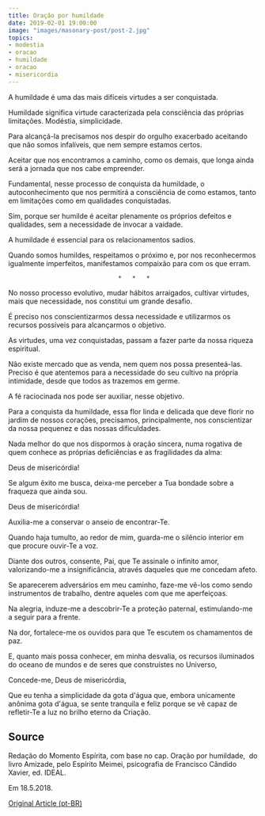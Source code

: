 ```yaml
---
title: Oração por humildade
date: 2019-02-01 19:00:00
image: "images/masonary-post/post-2.jpg"
topics: 
- modestia
- oracao
- humildade
- oracao
- misericordia
---
```


A humildade é uma das mais difíceis virtudes a ser conquistada.

Humildade significa virtude caracterizada pela consciência das próprias
limitações. Modéstia, simplicidade.

Para alcançá-la precisamos nos despir do orgulho exacerbado aceitando que não
somos infalíveis, que nem sempre estamos certos.

Aceitar que nos encontramos a caminho, como os demais, que longa ainda será a
jornada que nos cabe empreender.

Fundamental, nesse processo de conquista da humildade, o autoconhecimento que
nos permitirá a consciência de como estamos, tanto em limitações como em
qualidades conquistadas.

Sim, porque ser humilde é aceitar plenamente os próprios defeitos e qualidades,
sem a necessidade de invocar a vaidade.

A humildade é essencial para os relacionamentos sadios.

Quando somos humildes, respeitamos o próximo e, por nos reconhecermos
igualmente imperfeitos, manifestamos compaixão para com os que erram.

                                   *   *   *

No nosso processo evolutivo, mudar hábitos arraigados, cultivar virtudes, mais
que necessidade, nos constitui um grande desafio.

É preciso nos conscientizarmos dessa necessidade e utilizarmos os recursos
possíveis para alcançarmos o objetivo.

As virtudes, uma vez conquistadas, passam a fazer parte da nossa riqueza
espiritual.

Não existe mercado que as venda, nem quem nos possa presenteá-las. Preciso é
que atentemos para a necessidade do seu cultivo na própria intimidade, desde
que todos as trazemos em germe.

A fé raciocinada nos pode ser auxiliar, nesse objetivo.

Para a conquista da humildade, essa flor linda e delicada que deve florir no
jardim de nossos corações, precisamos, principalmente, nos conscientizar da
nossa pequenez e das nossas dificuldades.

Nada melhor do que nos dispormos à oração sincera, numa rogativa de quem
conhece as próprias deficiências e as fragilidades da alma:

Deus de misericórdia!

Se algum êxito me busca, deixa-me perceber a Tua bondade sobre a fraqueza que
ainda sou.

Deus de misericórdia!

Auxilia-me a conservar o anseio de encontrar-Te.

Quando haja tumulto, ao redor de mim, guarda-me o silêncio interior em que
procure ouvir-Te a voz.

Diante dos outros, consente, Pai, que Te assinale o infinito amor,
valorizando-me a insignificância, através daqueles que me concedam afeto.

Se aparecerem adversários em meu caminho, faze-me vê-los como sendo
instrumentos de trabalho, dentre aqueles com que me aperfeiçoas.

Na alegria, induze-me a descobrir-Te a proteção paternal, estimulando-me a
seguir para a frente.

Na dor, fortalece-me os ouvidos para que Te escutem os chamamentos de paz.

E, quanto mais possa conhecer, em minha desvalia, os recursos iluminados do
oceano de mundos e de seres que construístes no Universo,

Concede-me, Deus de misericórdia,

Que eu tenha a simplicidade da gota d'água que, embora unicamente anônima gota
d'água, se sente tranquila e feliz porque se vê capaz de refletir-Te a luz no
brilho eterno da Criação.

## Source
Redação do Momento Espírita, com base no cap.
Oração por humildade,  do livro Amizade, pelo Espírito
Meimei, psicografia de Francisco Cândido Xavier,
ed. IDEAL.

Em 18.5.2018.


[Original Article (pt-BR)](http://momento.com.br/pt/ler_texto.php?id=5432)
